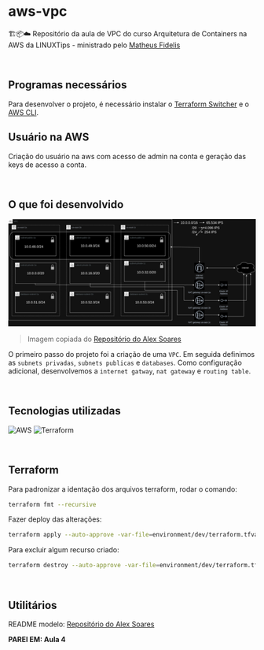 # aws-vpc

🏗️📦☁️ Repositório da aula de VPC do curso Arquitetura de Containers na AWS da LINUXTips - ministrado pelo [Matheus Fidelis](https://github.com/msfidelis)

<br>

## Programas necessários

Para desenvolver o projeto, é necessário instalar o [Terraform Switcher](https://tfswitch.warrensbox.com/Install/) e o [AWS CLI](https://docs.aws.amazon.com/pt_br/cli/latest/userguide/getting-started-install.html).

## Usuário na AWS

Criação do usuário na aws com acesso de admin na conta e geração das keys de acesso a conta.

<br>

## O que foi desenvolvido

![VPC](docs/vpc.png)

> Imagem copiada do [Repositório do Alex Soares](https://github.com/So4resAlex/aws-containers-vpc)

O primeiro passo do projeto foi a criação de uma `VPC`. Em seguida definimos as `subnets privadas`, `subnets publicas` e `databases`. Como configuração adicional, desenvolvemos a `internet gatway`, `nat gateway` e `routing table`.

<br>

## Tecnologias utilizadas

<img title="AWS" alt="AWS" height="80" width="80" src="https://cdn.jsdelivr.net/gh/devicons/devicon@latest/icons/amazonwebservices/amazonwebservices-original-wordmark.svg" /> <img title="Terraform" alt="Terraform" height="80" width="80" src="https://cdn.jsdelivr.net/gh/devicons/devicon@latest/icons/terraform/terraform-original.svg" />

<br>

## Terraform

Para padronizar a identação dos arquivos terraform, rodar o comando:

```bash
terraform fmt --recursive
```

Fazer deploy das alterações:

```bash
terraform apply --auto-approve -var-file=environment/dev/terraform.tfvars
```

Para excluir algum recurso criado:

```bash
terraform destroy --auto-approve -var-file=environment/dev/terraform.tfvars
```

<br>

## Utilitários

README modelo: [Repositório do Alex Soares](https://github.com/So4resAlex/aws-containers-vpc)

**PAREI EM: Aula 4**
